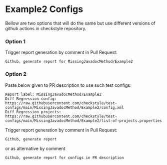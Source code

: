 # Example2 Configs

Bellow are two options that will do the same but use different versions
of github actions in checkstyle repository.


### Option 1
Trigger report generation by comment in Pull Request:
```
Github, generate report for MissingJavadocMethod/Example2
```

### Option 2

Paste below given to PR description to use such test configs:
```
Report label: MissingJavadocMethod/Example2
Diff Regression config: https://raw.githubusercontent.com/checkstyle/test-configs/main/MissingJavadocMethod/Example2/config.xml
Diff Regression projects: https://raw.githubusercontent.com/checkstyle/test-configs/main/MissingJavadocMethod/Example2/list-of-projects.properties
```

Trigger report generation by comment in Pull Request:
```
Github, generate report
```
or as alternative by comment
```
Github, generate report for configs in PR description
```
